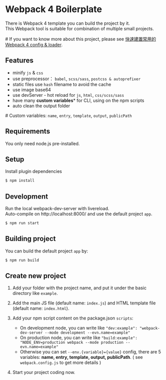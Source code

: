 # Webpack 4 Boilerplate
There is Webpack 4 template you can build the project by it.<br>
This Webpack tool is suitable for combination of multiple small projects.

\# If you want to know more about this project, please see [快速建置常用的 Webpack 4 config & loader](https://github.com/VisionYi/blog/issues/2).

## Features
- minify `js` & `css`
- use preprocessor： `babel`, `scss/sass`, `postcss & autoprefixer`
- static files use `hash` filename to avoid the cache
- use image base64
- use devServer - hot reload for `js`, `html`, `css/scss/sass`
- have many **custom variables*** for CLI, using on the npm scripts
- auto clean the output folder

\# Custom variables: `name`, `entry`, `template`, `output`, `publicPath`
## Requirements
You only need node.js pre-installed.

## Setup
Install plugin dependencies
```bash
$ npm install
```

## Development
Run the local webpack-dev-server with livereload.<br>
Auto-compile on http://localhost:8000/ and use the default project `app`.
```bash
$ npm run start
```

## Building project
You can build the default project `app` by:
```bash
$ npm run build
```

## Create new project
1. Add your folder with the project name, and put it under the basic directory like `example`.

2. Add the main JS file (default name: `index.js`) and HTML template file (default name: `index.html`).

3. Add your npm script content on the package.json `scripts`:
   - On development node, you can write like `"dev:example": "webpack-dev-server --mode development --evn.name=example"`
   - On production node, you can write like `"build:example": "NODE_ENV=production webpack --mode production --evn.name=example"`
   - Otherwise you can set `--env.{variable}={value}` config, there are 5 variables: **name, entry, template, output, publicPath**. ( see `webpack.config.js` to get more details )

4. Start your project coding now.

